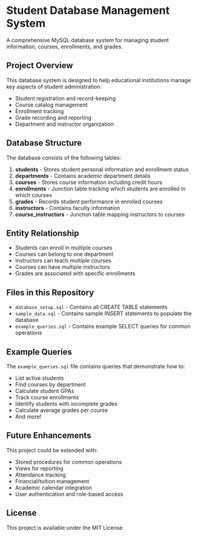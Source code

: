 # Student Database Management System

A comprehensive MySQL database system for managing student information, courses, enrollments, and grades.

## Project Overview

This database system is designed to help educational institutions manage key aspects of student administration:
- Student registration and record-keeping
- Course catalog management
- Enrollment tracking
- Grade recording and reporting
- Department and instructor organization

## Database Structure

The database consists of the following tables:

1. **students** - Stores student personal information and enrollment status
2. **departments** - Contains academic department details
3. **courses** - Stores course information including credit hours
4. **enrollments** - Junction table tracking which students are enrolled in which courses
5. **grades** - Records student performance in enrolled courses
6. **instructors** - Contains faculty information
7. **course_instructors** - Junction table mapping instructors to courses

## Entity Relationship

- Students can enroll in multiple courses
- Courses can belong to one department
- Instructors can teach multiple courses
- Courses can have multiple instructors
- Grades are associated with specific enrollments

## Files in this Repository

- `database_setup.sql` - Contains all CREATE TABLE statements
- `sample_data.sql` - Contains sample INSERT statements to populate the database
- `example_queries.sql` - Contains example SELECT queries for common operations

## Example Queries

The `example_queries.sql` file contains queries that demonstrate how to:
- List active students
- Find courses by department
- Calculate student GPAs
- Track course enrollments
- Identify students with incomplete grades
- Calculate average grades per course
- And more!

## Future Enhancements

This project could be extended with:
- Stored procedures for common operations
- Views for reporting
- Attendance tracking
- Financial/tuition management
- Academic calendar integration
- User authentication and role-based access

## License

This project is available under the MIT License.
